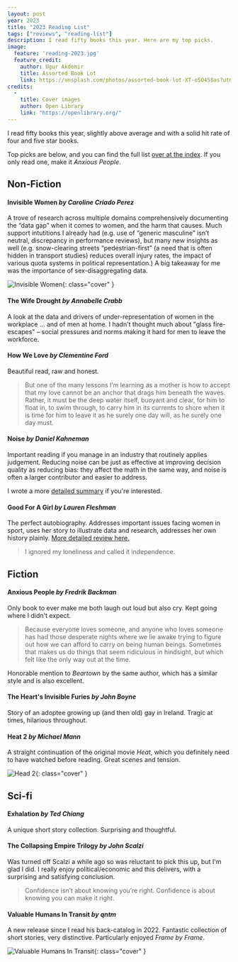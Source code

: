 ```yaml
---
layout: post
year: 2023
title: "2023 Reading List"
tags: ["reviews", "reading-list"]
description: I read fifty books this year. Here are my top picks.
image:
  feature: 'reading-2023.jpg'
  feature_credit:
    author: Ugur Akdemir
    title: Assorted Book Lot
    link: https://unsplash.com/photos/assorted-book-lot-XT-o5O458as?utm_content=creditCopyText&utm_medium=referral&utm_source=unsplash
credits:
  -
    title: Cover images
    author: Open Library
    link: "https://openlibrary.org/"
---
```


I read fifty books this year, slightly above average and with a solid hit rate
of four and five star books.

Top picks are below, and you can find the full list [over at the
index](/books/#list-2023). If you only read one, make it _Anxious People_.

<x-reading-graphs year='2023'></x-reading-graphs>

## Non-Fiction

#### Invisible Women _by Caroline Criado Perez_

A trove of research across multiple domains comprehensively documenting the
“data gap” when it comes to women, and the harm that causes. Much support
intutitions I already had (e.g. use of “generic masculine” isn’t neutral,
discrepancy in performance reviews), but many new insights as well (e.g.
snow-clearing streets “pedestrian-first” (a need that is often hidden in
transport studies) reduces overall injury rates, the impact of various quota
systems in political representation.) A big takeaway for me was the importance
of sex-disaggregating data.

![Invisible Women](https://covers.openlibrary.org/b/olid/OL33734454M-L.jpg){: class="cover" }

#### The Wife Drought _by Annabelle Crabb_

A look at the data and drivers of under-representation of women in the
workplace ... and of men at home. I hadn't thought much about "glass
fire-escapes" – social pressures and norms making it hard for men to leave the
workforce.

#### How We Love _by Clementine Ford_

Beautiful read, raw and honest.

> But one of the many lessons I’m learning as a mother is how to accept that my
> love cannot be an anchor that drags him beneath the waves. Rather, it must be
> the deep water itself, buoyant and clear, for him to float in, to swim
> through, to carry him in its currents to shore when it is time for him to
> leave it as he surely one day will, as he surely one day must.

#### Noise _by Daniel Kahneman_

Important reading if you manage in an industry that routinely applies
judgement. Reducing noise can be just as effective at improving decision
quality as reducing bias: they affect the math in the same way, and noise is
often a larger contributor and easier to address.

I wrote a more [detailed summary](/books/noise.html) if you're interested.

#### Good For A Girl _by Lauren Fleshman_

The perfect autobiography. Addresses important issues facing women in sport,
uses her story to illustrate data and research, addresses her own history
plainly. [More detailed review
here.](http://localhost:4001/books/good-for-a-girl.html)

> I ignored my loneliness and called it independence.


## Fiction

#### Anxious People _by Fredrik Backman_

Only book to ever make me both laugh out loud but also cry. Kept going where I
didn't expect.

> Because everyone loves someone, and anyone who loves someone has had those
> desperate nights where we lie awake trying to figure out how we can afford to
> carry on being human beings. Sometimes that makes us do things that seem
> ridiculous in hindsight, but which felt like the only way out at the time.

Honorable mention to _Beartown_ by the same author, which has a similar style
and is also excellent.

#### The Heart's Invisible Furies _by John Boyne_

Story of an adoptee growing up (and then old) gay in Ireland. Tragic at times,
hilarious throughout.

#### Heat 2 _by Michael Mann_

A straight continuation of the original movie _Heat_, which you definitely need
to have watched before reading. Great scenes and tension.

![Head 2](https://covers.openlibrary.org/b/olid/OL37688562M-L.jpg){: class="cover" }

## Sci-fi

#### Exhalation _by Ted Chiang_

A unique short story collection. Surprising and thoughtful.

#### The Collapsing Empire Trilogy _by John Scalzi_

Was turned off Scalzi a while ago so was reluctant to pick this up, but I'm
glad I did. I really enjoy political/economic and this delivers, with a
surprising and satisfying conclusion.

> Confidence isn’t about knowing you’re right. Confidence is about knowing you
> can make it right.

#### Valuable Humans In Transit _by qntm_

A new release since I read his back-catalog in 2022. Fantastic collection of
short stories, very distinctive. Particularly enjoyed _Frame by Frame_.

![Valuable Humans In Transit](https://covers.openlibrary.org/b/olid/OL46084429M-L.jpg){: class="cover" }
